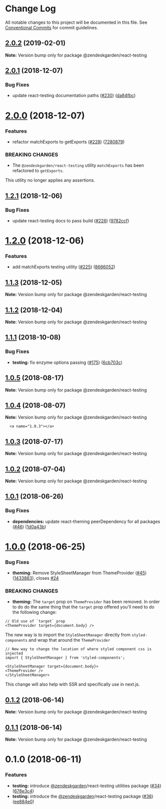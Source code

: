 # Change Log

All notable changes to this project will be documented in this file.
See [Conventional Commits](https://conventionalcommits.org) for commit guidelines.

## [2.0.2](https://github.com/zendeskgarden/react-components/compare/@zendeskgarden/react-testing@2.0.1...@zendeskgarden/react-testing@2.0.2) (2019-02-01)

**Note:** Version bump only for package @zendeskgarden/react-testing





## [2.0.1](https://github.com/zendeskgarden/react-components/compare/@zendeskgarden/react-testing@2.0.0...@zendeskgarden/react-testing@2.0.1) (2018-12-07)


### Bug Fixes

* update react-testing documentation paths ([#230](https://github.com/zendeskgarden/react-components/issues/230)) ([da84fbc](https://github.com/zendeskgarden/react-components/commit/da84fbc))





# [2.0.0](https://github.com/zendeskgarden/react-components/compare/@zendeskgarden/react-testing@1.2.1...@zendeskgarden/react-testing@2.0.0) (2018-12-07)


### Features

* refactor matchExports to getExports ([#228](https://github.com/zendeskgarden/react-components/issues/228)) ([7280879](https://github.com/zendeskgarden/react-components/commit/7280879))


### BREAKING CHANGES

* The `@zendeskgarden/react-testing` utility `matchExports` has been refactored to `getExports`.

This utility no longer applies any assertions.





## [1.2.1](https://github.com/zendeskgarden/react-components/compare/@zendeskgarden/react-testing@1.2.0...@zendeskgarden/react-testing@1.2.1) (2018-12-06)


### Bug Fixes

* update react-testing docs to pass build ([#226](https://github.com/zendeskgarden/react-components/issues/226)) ([9782ccf](https://github.com/zendeskgarden/react-components/commit/9782ccf))





# [1.2.0](https://github.com/zendeskgarden/react-components/compare/@zendeskgarden/react-testing@1.1.3...@zendeskgarden/react-testing@1.2.0) (2018-12-06)


### Features

* add matchExports testing utility ([#225](https://github.com/zendeskgarden/react-components/issues/225)) ([8666052](https://github.com/zendeskgarden/react-components/commit/8666052))





## [1.1.3](https://github.com/zendeskgarden/react-components/compare/@zendeskgarden/react-testing@1.1.2...@zendeskgarden/react-testing@1.1.3) (2018-12-05)

**Note:** Version bump only for package @zendeskgarden/react-testing





## [1.1.2](https://github.com/zendeskgarden/react-components/compare/@zendeskgarden/react-testing@1.1.1...@zendeskgarden/react-testing@1.1.2) (2018-12-04)

**Note:** Version bump only for package @zendeskgarden/react-testing





<a name="1.1.1"></a>
## [1.1.1](https://github.com/zendeskgarden/react-components/compare/@zendeskgarden/react-testing@1.1.0...@zendeskgarden/react-testing@1.1.1) (2018-10-08)


### Bug Fixes

* **testing:** fix enzyme options passing ([#175](https://github.com/zendeskgarden/react-components/issues/175)) ([6cb703c](https://github.com/zendeskgarden/react-components/commit/6cb703c))





<a name="1.0.5"></a>
## [1.0.5](https://github.com/zendeskgarden/react-components/compare/@zendeskgarden/react-testing@1.0.4...@zendeskgarden/react-testing@1.0.5) (2018-08-17)

**Note:** Version bump only for package @zendeskgarden/react-testing





<a name="1.0.4"></a>
## [1.0.4](https://github.com/zendeskgarden/react-components/compare/@zendeskgarden/react-testing@1.0.3...@zendeskgarden/react-testing@1.0.4) (2018-08-07)




**Note:** Version bump only for package @zendeskgarden/react-testing

      <a name="1.0.3"></a>
## [1.0.3](https://github.com/zendeskgarden/react-components/compare/@zendeskgarden/react-testing@1.0.2...@zendeskgarden/react-testing@1.0.3) (2018-07-17)




**Note:** Version bump only for package @zendeskgarden/react-testing

<a name="1.0.2"></a>
## [1.0.2](https://github.com/zendeskgarden/react-components/compare/@zendeskgarden/react-testing@1.0.1...@zendeskgarden/react-testing@1.0.2) (2018-07-04)




**Note:** Version bump only for package @zendeskgarden/react-testing

<a name="1.0.1"></a>
## [1.0.1](https://github.com/zendeskgarden/react-components/compare/@zendeskgarden/react-testing@1.0.0...@zendeskgarden/react-testing@1.0.1) (2018-06-26)


### Bug Fixes

* **dependencies:** update react-theming peerDependency for all packages ([#46](https://github.com/zendeskgarden/react-components/issues/46)) ([1d0a43b](https://github.com/zendeskgarden/react-components/commit/1d0a43b))




<a name="1.0.0"></a>
# [1.0.0](https://github.com/zendeskgarden/react-components/compare/@zendeskgarden/react-testing@0.1.2...@zendeskgarden/react-testing@1.0.0) (2018-06-25)


### Bug Fixes

* **theming:** Remove StyleSheetManager from ThemeProvider ([#45](https://github.com/zendeskgarden/react-components/issues/45)) ([1433883](https://github.com/zendeskgarden/react-components/commit/1433883)), closes [#24](https://github.com/zendeskgarden/react-components/issues/24)


### BREAKING CHANGES

* **theming:** The `target` prop on `ThemeProvider` has been removed. In order to do do the same thing that the `target` prop offered you'll need to do the following change:

```
// Old use of `target` prop
<ThemeProvider target={document.body} />
```

The new way is to import the `StyleSheetManager` directly from `styled-components` and wrap that around the `ThemeProvider`

```
// New way to change the location of where styled component css is injected
import { StyleSheetManager } from 'styled-components';

<StyleSheetManager target={document.body}>	
<ThemeProvider />
</StyleSheetManager>
```

This change will also help with SSR and specifically use in next.js.




<a name="0.1.2"></a>
## [0.1.2](https://github.com/zendeskgarden/react-components/compare/@zendeskgarden/react-testing@0.1.1...@zendeskgarden/react-testing@0.1.2) (2018-06-14)




**Note:** Version bump only for package @zendeskgarden/react-testing

<a name="0.1.1"></a>
## [0.1.1](https://github.com/zendeskgarden/react-components/compare/@zendeskgarden/react-testing@0.1.0...@zendeskgarden/react-testing@0.1.1) (2018-06-14)




**Note:** Version bump only for package @zendeskgarden/react-testing

<a name="0.1.0"></a>
# 0.1.0 (2018-06-11)


### Features

* **testing:** introduce [@zendeskgarden](https://github.com/zendeskgarden)/react-testing utilities package ([#34](https://github.com/zendeskgarden/react-components/issues/34)) ([678e3c4](https://github.com/zendeskgarden/react-components/commit/678e3c4))
* **testing:** introduce the [@zendeskgarden](https://github.com/zendeskgarden)/react-testing package ([#36](https://github.com/zendeskgarden/react-components/issues/36)) ([ee884e0](https://github.com/zendeskgarden/react-components/commit/ee884e0))
